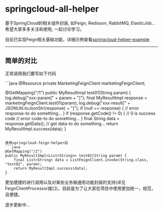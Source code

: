 # springcloud-all-helper
基于SpringCloud的相关组件封装, 如Feign, Redisson, RabbitMQ, ElasticJob...
希望大家多多关注和使用, 一起讨论学习。

目前已实现Feign相关基础功能，详细示例查看[springcloud-helper-example](https://github.com/Chippyer/springcloud-helper-example "springcloud-helper-example")
___
<h2>简单的对比</h2>
<p>正常调用我们要写如下代码</p>
```java
@Resource
private MarketingFeignClient marketingFeignClient;

@GetMapping("/1")
public MyResultImpl<String> test01(String param) {
    log.debug("xxx-param[" + param + "]");
    final MyResultImpl<String> response = marketingFeignClient.test01(param);
    log.debug("xxx-result[" + JSONUtil.toJsonStr(response) + "]");
    if (null == response) {
        // error response-to do something...
    }
    if (response.getCode() != 0) {
        // 0 is success code
        // error code-to do something...
    }
    final String data = response.getData();
    // get data-to do something...
    return MyResultImpl.success(data);
}
```

使用springcloud-feign-helper后
```java
@GetMapping("/2")
public MyResultImpl<List<String>> test02(String param) {
    final List<String> data = ListFeignClient.invoke(String.class, "test02", param);
    return MyResultImpl.success(data);
}
```
更加便捷的进行调用以及对某些业务做通用功能封装的支持(详见FeignClientProcessor接口)，目前是为了让大家在项目中使用更加统一，规范，且便捷。



逐步更新中...
